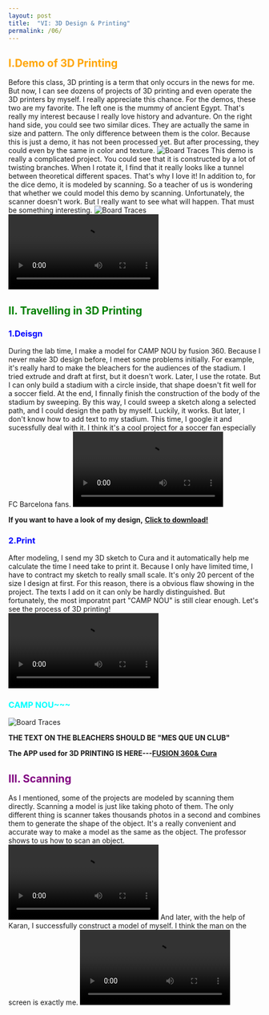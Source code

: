 ```yaml
---
layout: post
title:  "VI: 3D Design & Printing"
permalink: /06/
---
```


<h2 style="color:Orange;"> I.Demo of 3D Printing</h2>
Before this class, 3D printing is a term that only occurs in the news for me. But now, I can see dozens of projects of 3D printing and even operate the 3D printers by myself. I really appreciate this chance. For the demos, these two are my favorite. The left one is the mummy of ancient Egypt. That's really my interest because I really love history and advanture. On the right hand side, you could see two similar dices. They are actually the same in size and pattern. The only difference between them is the color. Because this is just a demo, it has not been processed yet. But after processing, they could even by the same in color and texture.
<img src="1.jpeg" alt="Board Traces">
This demo is really a complicated project. You could see that it is constructed by a lot of twisting branches. When I rotate it, I find that it really looks like a tunnel between theoretical different spaces. That's why I love it! In addition to, for the dice demo, it is modeled by scanning. So a teacher of us is wondering that whether we could model this demo by scanning. Unfortunately, the scanner doesn't work. But I really want to see what will happen. That must be something interesting.
<img src="tunnel.jpg" alt="Board Traces">
<video controls>
	<source src="2.mp4" type="video/mp4">
</video>

<h2 style="color:Green;"> II. Travelling in 3D Printing</h2>

<h3 style="color:Blue;"> 1.Deisgn</h3>
During the lab time, I make a model for CAMP NOU by fusion 360. Because I never make 3D design before, I meet some problems initially. For example, it's really hard to make the bleachers for the audiences of the stadium. I tried extrude and draft at first, but it doesn't work. Later, I use the rotate. But I can only build a stadium with a circle inside, that shape doesn't fit well for a soccer field. At the end, I finnally finish the construction of the body of the stadium by sweeping. By this way, I could sweep a sketch along a selected path, and I could design the path by myself. Luckily, it works. But later, I don't know how to add text to my stadium. This time, I google it and sucessfully deal with it. I think it's a cool project for a soccer fan especially FC Barcelona fans.
<video controls>
	<source src="4.mp4" type="video/mp4">
</video>

**If you want to have a look of my design,**
<a href='CAMP NOU.gcode' download>**Click to download!**</a>

<h3 style="color:Blue;"> 2.Print</h3>

After modeling, I send my 3D sketch to Cura and it automatically help me calculate the time I need take to print it. Because I only have limited time, I have to contract my sketch to really small scale. It's only 20 percent of the size I design at first.
For this reason, there is a obvious flaw showing in the project. The texts I add on it can only be hardly distinguished. But fortunately, the most imporatnt part "CAMP NOU" is still clear enough. Let's see the process of 3D printing!
<video controls>
	<source src="6.mp4" type="video/mp4">
</video>
<h3 style="color:Aqua;"> CAMP NOU~~~</h3>
<img src="3.jpeg" alt="Board Traces">

**THE TEXT ON THE BLEACHERS SHOULD BE "MES QUE UN CLUB"**

**The APP used for 3D PRINTING IS HERE---**<a href="https://www.autodesk.com/products/fusion-360/overview?mktvar002=1028563&&mkwid=sGqd1YrTz%7cpcrid%7c308370108716%7cpkw%7cfusion%20360%7cpmt%7ce%7cpdv%7cc%7cslid%7c%7cpgrid%7c64140211587%7cptaid%7caud-554208419493:kwd-330308867034%7c&intent=&utm_medium=cpc&utm_source=google&utm_campaign=GGL_Fusion+360_US_BR_RMKT_SEM_EXACT&utm_term=fusion%20360&utm_content=sGqd1YrTz%7cpcrid%7c308370108716%7cpkw%7cfusion%20360%7cpmt%7ce%7cpdv%7cc%7cslid%7c%7cpgrid%7c64140211587%7cptaid%7caud-554208419493:kwd-330308867034%7c&addisttype=g&s_kwcid=AL!8131199977!3!308370108716!e!!g!!fusion%20360&gclid=CjwKCAjwscDpBRBnEiwAnQ0HQM4-c9M5QeOhJgR87s55WiG6rx6xAChxRzR0h9LcGOmkQ-Y-P-OZDRoC5PIQAvD_BwE&gclsrc=aw.ds#banner/">**FUSION 360**<a><a href="https://ultimaker.com/software/ultimaker-cura/">**& Cura**<a>

<h2 style="color:Purple;"> III. Scanning</h2>
As I mentioned, some of the projects are modeled by scanning them directly. Scanning a model is just like taking photo of them. The only different thing is scanner takes thousands photos in a second and combines them to generate the shape of the object. It's a really convenient and accurate way to make a model as the same as the object. The professor shows to us how to scan an object.
<video controls>
	<source src="7.mp4" type="video/mp4">
</video>
 And later, with the help of Karan, I successfully construct a model of myself. I think the man on the screen is exactly me.
 <video controls>
	<source src="5.mp4" type="video/mp4">
</video>







